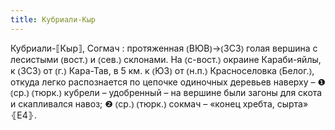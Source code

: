 ```yaml
---
title: Кубриали-Кыр
---
```


Кубриали-⟦Кыр⟧, Согмач
: протяженная ⦅ВЮВ⦆→⦅ЗСЗ⦆ голая вершина с лесистыми ⦅вост.⦆ и ⦅сев.⦆ склонами. На ⦅с-вост.⦆ окраине Караби-яйлы, к ⦅ЗСЗ⦆ от ⦅г.⦆ Кара-Тав, в 5 км. к ⦅ЮЗ⦆ от ⦅н.п.⦆ Красноселовка ⦅Белог.⦆, откуда легко распознается по цепочке одиночных деревьев наверху – ❶ ⦅ср.⦆ ⦅тюрк.⦆ кубрели – удобренный – на вершине были загоны для скота и скапливался навоз; ❷ ⦅ср.⦆ ⦅тюрк.⦆ сокмач – «конец хребта, сырта» ⦃Е4⦄.
